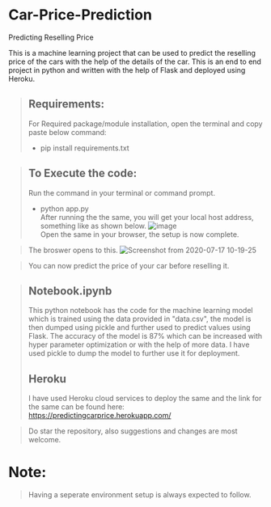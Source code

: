 # Car-Price-Prediction
Predicting Reselling Price

This is a machine learning project that can be used to predict the reselling price of the cars with the help of the details of the car. This is an end to end project in python and written with the help of Flask and deployed using Heroku.

> ## Requirements:
> For Required package/module installation, open the terminal and copy paste below command:
> - pip install requirements.txt

> ## To Execute the code:
> Run the command in your terminal or command prompt.
> - python app.py \
> After running the the same, you will get your local host address, something like as shown below.
> ![image](https://user-images.githubusercontent.com/48138906/87266873-dea1fe00-c4e3-11ea-8a4a-f89f2cda54a2.png) \
> Open the same in your browser, the setup is now complete.

> The broswer opens to this.
> ![Screenshot from 2020-07-17 10-19-25](https://user-images.githubusercontent.com/48138906/87749736-217f1100-c817-11ea-9e0b-d371e74a5bcf.png)


> You can now predict the price of your car before reselling it.

> ## Notebook.ipynb
> This python notebook has the code for the machine learning model which is trained using the data provided in "data.csv", the model is then dumped using pickle and further used to predict values using Flask.
> The accuracy of the model is 87% which can be increased with hyper parameter optimization or with the help of more data.
> I have used pickle to dump the model to further use it for deployment.
> ## Heroku
> I have used Heroku cloud services to deploy the same and the link for the same can be found here:
> https://predictingcarprice.herokuapp.com/

> Do star the repository, also suggestions and changes are most welcome.

# Note:
 > Having a seperate environment setup is always expected to follow.


